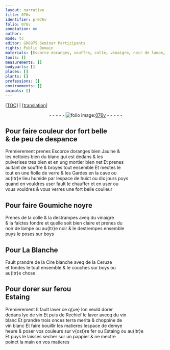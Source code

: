 ```yaml
---
layout: narrative
title: 076v
identifier: p-076v
folio: 076v
annotation: no
author:
mode: tc
editor: GR8975 Seminar Participants
rights: Public Domain
materials: [Escorce doranges, souffre, colle, vinaigre, noir de lampe, boys, Cire blanche, Ceruze, fer, Estaing, lye de vin, vin blanc, terra merita, pappier]
tools: []
measurements: []
bodyparts: []
places: []
plants: []
professions: []
environments: []
animals: []
---
```


<p><a href="{{ site.baseurl }}/diplomatic/">[TOC]</a> | <a href="{{ site.baseurl }}/_texts/p-076v_tl.md/">[translation]</a></p><div class="folio" align="center">- - - - - <a href="http://gallica.bnf.fr/ark:/12148/btv1b10500001g/f158.item" target="_blank"><img src="https://cu-mkp.github.io/2017-workshop-edition/assets/photo-icon.png" alt="folio image: " style="display:inline-block; margin-bottom:-3px;"/>076v</a> - - - - - </div>  
  

## Pour faire couleur dor fort belle<br/> & de peu de despance

 
Premierement prenes <span class="m">Escorce doranges</span> bien Jaulne &<br/> les nettoies bien du blanc qui est dedans & les<br/> pulverises tres bien <span class="del">et</span> <span class="add">en</span> ung mortier bien net Et prenes<br/> aultant de <span class="m">souffre</span> & broyes tout ensemble Et mectes le<br/> tout en une fiolle de verre & les Gardes en la cave ou<br/> au{ltr}e lieu humide par lespace de huict ou dix jours puys<br/> quand en vouldres user fault le chauffer et en user ou<br/> vous vouldres & vous verres une fort belle coulleur
 
 
  

## Pour faire Goumiche noyre

 
Prenes de la <span class="m">colle</span> & la destrampes aveq du <span class="m">vinaigre</span><br/> & la faictes fondre et quelle soit bien claire et prenes du<br/> <span class="m">noir de lampe</span> ou au{ltr}e noir & le destrempes ensemble<br/> puys le poses sur <span class="m">boys</span>
 
 
  

## Pour La Blanche

 
Fault prandre de la <span class="m">Cire blanche</span> aveq de la <span class="m">Ceruze</span><br/> et fondes le tout ensemble & le couches sur <span class="m">boys</span> ou<br/> au{ltr}e chose
 
 
  

## Pour dorer sur <span class="m">fer</span>ou<br/> <span class="m">Estaing</span>

 
Premierement Il fault laver ce q{ue} lon veuld dorer<br/> dedans <span class="m">lye de vin</span> Et puis de Rechief le laver avecq du <span class="m">vin<br/> blanc</span> Et prandre trois onces <span class="m">terra merita</span> & choppine de<br/> <span class="m">vin blanc</span> Et faire bouillir les matieres lespace de demye<br/> heure & poser vos couleurs sur v{ost}re <span class="m">fer</span> ou <span class="m">Estaing</span> ou au{ltr}e<br/> Et puys le laisses secher sur un <span class="m">pappier</span> & ne mectre<br/> poinct la main en vos matieres
 
